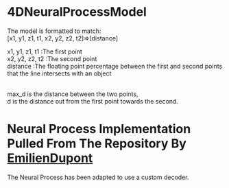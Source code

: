 # 4DNeuralProcessModel
The model is formatted to match: <br>
[x1, y1, z1, t1, x2, y2, z2, t2]=>[distance]

x1, y1, z1, t1 :The first point <br>
x2, y2, z2, t2 :The second point <br>
distance       :The floating point percentage between the first and second points that the line intersects with an object

<br>
max_d is the distance between the two points, <br>
d is the distance out from the first point towards 
the second.

# Neural Process Implementation Pulled From The Repository By [EmilienDupont](https://github.com/EmilienDupont/neural-processes)
The Neural Process has been adapted to use a custom decoder.


